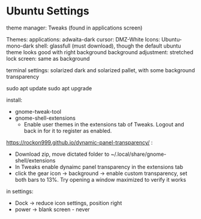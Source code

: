 # Ubuntu Settings

theme manager: Tweaks (found in applications screen)

Themes:
applications: adwaita-dark
cursor: DMZ-White
Icons: Ubuntu-mono-dark
shell: glassfull (must download), though the default ubuntu theme looks good with right background
background adjustment: stretched
lock screen: same as background

terminal settings: solarized dark and solarized pallet, with some background transparency

sudo apt update
sudo apt upgrade


install:
* gnome-tweak-tool
* gnome-shell-extensions
	* Enable user themes in the extensions tab of Tweaks. Logout and back in for it to register as enabled.
	
https://rockon999.github.io/dynamic-panel-transparency/ :
* Download zip, move dictated folder to ~/.local/share/gnome-shell/extensions
* In Tweaks enable dynaimc panel transparency in the extensions tab
* click the gear icon -> background -> enable custom transparency, set both bars to 13%. Try opening a window maximized to verify it works
	

in settings:
* Dock -> reduce icon settings, position right
* power -> blank screen - never

